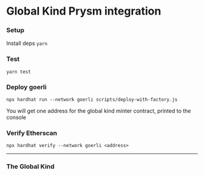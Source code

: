 # Global Kind Prysm integration

### Setup
Install deps
`yarn`

### Test
`yarn test`

### Deploy goerli
```
npx hardhat run --network goerli scripts/deploy-with-factory.js
```
You will get one address for the global kind minter contract, printed to the console

### Verify Etherscan
```
npx hardhat verify --network goerli <address>
```

----

### The Global Kind